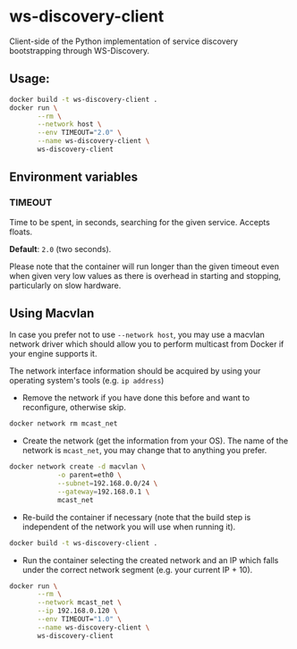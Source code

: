 # ws-discovery-client

Client-side of the Python implementation of service discovery bootstrapping through 
WS-Discovery.

## Usage:
```bash
docker build -t ws-discovery-client .
docker run \
       --rm \
       --network host \
       --env TIMEOUT="2.0" \
       --name ws-discovery-client \
       ws-discovery-client
```

## Environment variables
### TIMEOUT
Time to be spent, in seconds, searching for the given service. Accepts floats.

**Default**: `2.0` (two seconds).

Please note that the container will run longer than the given timeout even when given
very low values as there is overhead in starting and stopping, particularly on slow 
hardware.

## Using Macvlan
In case you prefer not to use `--network host`, you may use a macvlan network driver
which should allow you to perform multicast from Docker if your engine supports it.

The network interface information should be acquired by using your operating system's 
tools (e.g. `ip address`)

* Remove the network if you have done this before and want to reconfigure, otherwise
skip.
```bash
docker network rm mcast_net
```

* Create the network (get the information from your OS). The name of the network is
`mcast_net`, you may change that to anything you prefer.
```bash
docker network create -d macvlan \
            -o parent=eth0 \
            --subnet=192.168.0.0/24 \
            --gateway=192.168.0.1 \
            mcast_net
```

* Re-build the container if necessary (note that the build step is independent of the
network you will use when running it).
```bash
docker build -t ws-discovery-client .   
```

* Run the container selecting the created network and an IP which falls under the 
correct network segment (e.g. your current IP + 10).
```bash
docker run \
       --rm \
       --network mcast_net \
       --ip 192.168.0.120 \
       --env TIMEOUT="1.0" \
       --name ws-discovery-client \
       ws-discovery-client
```
